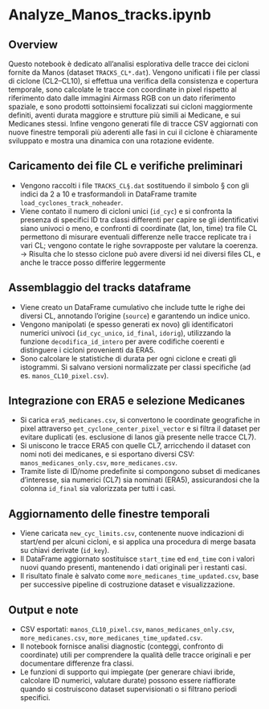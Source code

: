 # Analyze_Manos_tracks.ipynb

## Overview
Questo notebook è dedicato all’analisi esplorativa delle tracce dei cicloni fornite da Manos (dataset `TRACKS_CL*.dat`). Vengono unificati i file per classi di ciclone (CL2–CL10), si effettua una verifica della consistenza e copertura temporale, sono calcolate le tracce con coordinate in pixel rispetto al riferimento dato dalle immagini Airmass RGB con un dato riferimento spaziale, e sono prodotti sottoinsiemi focalizzati sui cicloni maggiormente definiti, aventi durata maggiore e strutture più simili ai Medicane, e sui Medicanes stessi. Infine vengono generati file di tracce CSV aggiornati con nuove finestre temporali più aderenti alle fasi in cui il ciclone è chiaramente sviluppato e mostra una dinamica con una rotazione evidente.

## Caricamento dei file CL e verifiche preliminari
- Vengono raccolti i file `TRACKS_CL§.dat` sostituendo il simbolo § con gli indici da 2 a 10 e trasformandoli in DataFrame tramite `load_cyclones_track_noheader`.
- Viene contato il numero di cicloni unici (`id_cyc`) e si confronta la presenza di specifici ID tra classi differenti per capire se gli identificativi siano univoci o meno, e confronti di coordinate (lat, lon, time) tra file CL permettono di misurare eventuali differenze nelle tracce replicate tra i vari CL; vengono contate le righe sovrapposte per valutare la coerenza. -> Risulta che lo stesso ciclone può avere diversi id nei diversi files CL, e anche le tracce posso differire leggermente

## Assemblaggio del tracks dataframe
- Viene creato un DataFrame cumulativo che include tutte le righe dei diversi CL, annotando l’origine (`source`) e garantendo un indice unico.
- Vengono manipolati (e spesso generati ex novo) gli identificatori numerici univoci (`id_cyc_unico`, `id_final`, `idorig`), utilizzando la funzione `decodifica_id_intero` per avere codifiche coerenti e distinguere i cicloni provenienti da ERA5.
- Sono calcolare le statistiche di durata per ogni ciclone e creati gli istogrammi. Si salvano versioni normalizzate per classi specifiche (ad es. `manos_CL10_pixel.csv`).

## Integrazione con ERA5 e selezione Medicanes
- Si carica `era5_medicanes.csv`, si convertono le coordinate geografiche in pixel attraverso `get_cyclone_center_pixel_vector` e si filtra il dataset per evitare duplicati (es. esclusione di Ianos già presente nelle tracce CL7).
- Si uniscono le tracce ERA5 con quelle CL7, arricchendo il dataset con nomi noti dei medicanes, e si esportano diversi CSV: `manos_medicanes_only.csv`, `more_medicanes.csv`.
- Tramite liste di ID/nome predefinite si compongono subset di medicanes d’interesse, sia numerici (CL7) sia nominati (ERA5), assicurandosi che la colonna `id_final` sia valorizzata per tutti i casi.

## Aggiornamento delle finestre temporali
- Viene caricata `new_cyc_limits.csv`, contenente nuove indicazioni di start/end per alcuni cicloni, e si applica una procedura di merge basata su chiavi derivate (`id_key`).
- Il DataFrame aggiornato sostituisce `start_time` ed `end_time` con i valori nuovi quando presenti, mantenendo i dati originali per i restanti casi.
- Il risultato finale è salvato come `more_medicanes_time_updated.csv`, base per successive pipeline di costruzione dataset e visualizzazione.

## Output e note
- CSV esportati: `manos_CL10_pixel.csv`, `manos_medicanes_only.csv`, `more_medicanes.csv`, `more_medicanes_time_updated.csv`.
- Il notebook fornisce analisi diagnostic (conteggi, confronto di coordinate) utili per comprendere la qualità delle tracce originali e per documentare differenze fra classi.
- Le funzioni di supporto qui impiegate (per generare chiavi ibride, calcolare ID numerici, valutare durate) possono essere riaffiorate quando si costruiscono dataset supervisionati o si filtrano periodi specifici.
